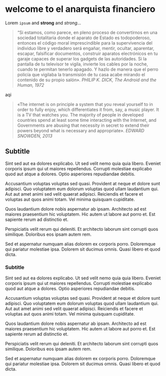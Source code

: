 # welcome to el anarquista financiero


Lorem `ipsum`  and **strong** and *strong*...

  > “Si estamos, como parece, en pleno proceso de convertirnos en una sociedad totalitaria donde el aparato de Estado es todopoderoso, entonces el código moral imprescindible para la supervivencia del individuo libre y verdadero será engañar, mentir, ocultar, aparentar, escapar, falsificar documentos, construir aparatos electrónicos en tu garaje capaces de superar los gadgets de las autoridades. Si la pantalla de tu televisor te vigila, invierte los cables por la noche, cuando te permitan tenerlo apagado. Y hazlo de manera que el perro policía que vigilaba la transmisión de tu casa acabe mirando el contenido de su propio salón».
  > *PHILIP K. DICK, The Android and the Human, 1972*

aqi 

  > «The internet is on principle a system that you reveal yourself to in order to fully enjoy, which differentiates it from, say, a music player. It is a TV that watches you. The majority of people in developed countries spend at least some time interacting with the Internet, and Governments are abusing that necessity in secret to extend their powers beyond what is necessary and appropriate».
  > *EDWARD SNOWDEN, 2013*
  
## Subtitle

Sint sed aut ea dolores explicabo. Ut sed velit nemo quia quia libero. Eveniet corporis ipsum qui ut maiores repellendus. Corrupti molestiae explicabo quod aut atque a dolores. Optio asperiores repudiandae debitis.

Accusantium voluptas voluptas sed quasi. Provident at neque et dolore sunt adipisci. Quo voluptatem eum dolorum voluptas quod ullam laudantium qui. Aut aut amet animi sed velit quaerat adipisci. Reiciendis et facere et voluptas aut quos animi totam. Vel minima quisquam cupiditate.

Quos laudantium dolore nobis aspernatur ab ipsam. Architecto ad est maiores praesentium hic voluptatem. Hic autem ut labore aut porro et. Est sapiente rerum ad distinctio et.

Perspiciatis velit rerum qui deleniti. Et architecto laborum sint corrupti quos similique. Doloribus eos ipsam autem rem.

Sed et aspernatur numquam alias dolorem ex corporis porro. Doloremque qui pariatur molestiae ipsa. Dolorem sit ducimus omnis. Quasi libero et quod dicta.  

### Subtitle

Sint sed aut ea dolores explicabo. Ut sed velit nemo quia quia libero. Eveniet corporis ipsum qui ut maiores repellendus. Corrupti molestiae explicabo quod aut atque a dolores. Optio asperiores repudiandae debitis.

Accusantium voluptas voluptas sed quasi. Provident at neque et dolore sunt adipisci. Quo voluptatem eum dolorum voluptas quod ullam laudantium qui. Aut aut amet animi sed velit quaerat adipisci. Reiciendis et facere et voluptas aut quos animi totam. Vel minima quisquam cupiditate.

Quos laudantium dolore nobis aspernatur ab ipsam. Architecto ad est maiores praesentium hic voluptatem. Hic autem ut labore aut porro et. Est sapiente rerum ad distinctio et.

Perspiciatis velit rerum qui deleniti. Et architecto laborum sint corrupti quos similique. Doloribus eos ipsam autem rem.

Sed et aspernatur numquam alias dolorem ex corporis porro. Doloremque qui pariatur molestiae ipsa. Dolorem sit ducimus omnis. Quasi libero et quod dicta.  
